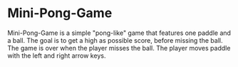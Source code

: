 # Mini-Pong-Game

Mini-Pong-Game is a simple "pong-like" game that features one paddle and a ball.  The goal is to get a high as possible score, before missing the ball.  The game is over when the player misses the ball.  The player moves paddle with the left and right arrow keys.